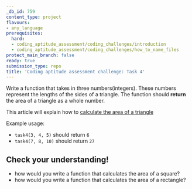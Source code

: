 ```yaml
---
_db_id: 759
content_type: project
flavours:
- any_language
prerequisites:
  hard:
  - coding_aptitude_assessment/coding_challenges/introduction
  - coding_aptitude_assessment/coding_challenges/how_to_name_files
protect_main_branch: false
ready: true
submission_type: repo
title: 'Coding aptitude assessment challenge: Task 4'
---
```


Write a function that takes in three numbers(integers). These numbers represent the lengths of the sides of a triangle. The function should **return** the area of a triangle as a whole number.

This article will explain how to [calculate the area of a triangle](https://www.wikihow.com/Calculate-the-Area-of-a-Triangle)

Example usage:

- `task4(3, 4, 5)` should return `6`
- `task4(7, 8, 10)` should return `27`

## Check your understanding!

- how would you write a function that calculates the area of a square?
- how would you write a function that calculates the area of a rectangle?